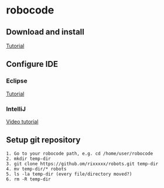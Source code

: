 # robocode

## Download and install
[Tutorial](http://robowiki.net/wiki/Robocode/Download "Robocode Wiki")


## Configure IDE
### Eclipse
[Tutorial](http://robowiki.net/wiki/Robocode/Eclipse "Robocode Wiki")

### IntelliJ
[Video tutorial](hhttps://www.youtube.com/watch?v=naGH2ikkR-g "Youtube video")


## Setup git repository
```sbtshell
1. Go to your robocode path, e.g. cd /home/user/robocode
2. mkdir temp-dir
3. git clone https://github.om/rixxxxx/robots.git temp-dir
4. mv temp-dir/* robots
5. ls -la temp-dir (every file/directory moved?)
6. rm -R temp-dir